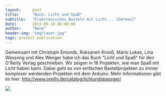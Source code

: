 ```yaml
---
layout:     post
title:      "Buch: Licht und Spaß"
subtitle:   "Elektronisches Basteln mit Licht... [German]"
date:       2015-09-10 08:00:00
author:     "René"
header-img: "img/laser.jpg"
tags: project publication
---
```

Gemeinsam mit Christoph Emonds, Roksaneh Krooß, Mario Lukas, Lina Wassong und Alex Wenger habe ich das Buch "Licht und Spaß" für den O'Reilly Verlag geschrieben.
Wir zeigen in 18 Projekten, wie man Spaß mit Licht haben kann. Dabei geht es von einfachen Bastellprojekten zu immer komplexer werdenden Projekten mit dem Arduino.
Mehr Informationen gibt es hier: <a href="http://www.oreilly.de/catalog/lichtundspassger/" target="_blank">http://www.oreilly.de/catalog/lichtundspassger/</a>

<img src="{{ site.baseurl }}/img/LichtUndSpass.jpg">
